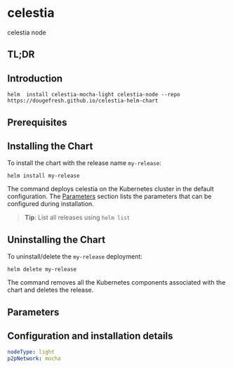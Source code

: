 # celestia

celestia node

## TL;DR

## Introduction

```console
helm  install celestia-mocha-light celestia-node --repo https://dougefresh.github.io/celestia-helm-chart
```

## Prerequisites

## Installing the Chart

To install the chart with the release name `my-release`:

```console
helm install my-release 
```


The command deploys celestia on the Kubernetes cluster in the default configuration. The [Parameters](#parameters) section lists the parameters that can be configured during installation.

> **Tip**: List all releases using `helm list`

## Uninstalling the Chart

To uninstall/delete the `my-release` deployment:

```console
helm delete my-release
```

The command removes all the Kubernetes components associated with the chart and deletes the release.

## Parameters

## Configuration and installation details

```yaml
nodeType: light
p2pNetwork: mocha
```
